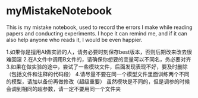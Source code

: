 # myMistakeNotebook
This is my mistake notebook, used to record the errors I make while reading papers and conducting experiments. I hope it can remind me, and if it can also help anyone who reads it, I would be even happier.

1.如果你是擅用AI做实验的人，请务必要时刻保存best版本，否则后期改来改去很难回滚
2.在A文件中调用B文件的，请确保你想要的变量可以不同名，务必要对齐
3.如果在做实验的途中，尝试了一些模块文件，后面发现表现不好，要及时删除（包括文件和注释的代码段）
4.请尽量不要在同一个模型文件里面训练两个不同的模型，请加以备份再做修改（超级重要）
  虽然模块是不同的，但是调参的时候会调到相同的超参数，请一定不要用同一个文件夹

